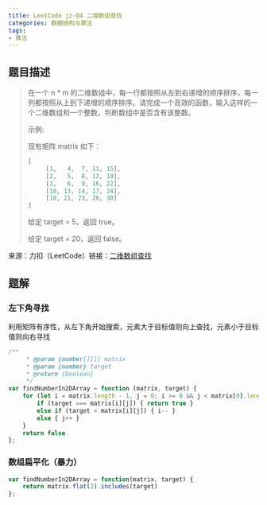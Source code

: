 ```yaml
---
title: LeetCode jz-04 二维数组查找
categories: 数据结构与算法
tags: 
- 算法
---
```


## 题目描述

> 在一个 n * m 的二维数组中，每一行都按照从左到右递增的顺序排序，每一列都按照从上到下递增的顺序排序。请完成一个高效的函数，输入这样的一个二维数组和一个整数，判断数组中是否含有该整数。
>
> 示例:
>
> 现有矩阵 matrix 如下：
>  ```js
>  [
>    	[1,   4,  7, 11, 15],
>    	[2,   5,  8, 12, 19],
>    	[3,   6,  9, 16, 22],
>    	[10, 13, 14, 17, 24],
>    	[18, 21, 23, 26, 30]
>  ]
>  ```
> 
> 给定 target = 5，返回 true。
>
> 给定 target = 20，返回 false。

来源：力扣（LeetCode）链接：[二维数组查找](https://leetcode-cn.com/problems/er-wei-shu-zu-zhong-de-cha-zhao-lcof/)

## 题解

### 左下角寻找

利用矩阵有序性，从左下角开始搜索，元素大于目标值则向上查找，元素小于目标值则向右寻找

  ```js
  /**
       * @param {number[][]} matrix
       * @param {number} target
       * @return {boolean}
       */
  var findNumberIn2DArray = function (matrix, target) {
      for (let i = matrix.length - 1, j = 0; i >= 0 && j < matrix[0].length;) {
          if (target === matrix[i][j]) { return true }
          else if (target < matrix[i][j]) { i-- }
          else { j++ }
      }
      return false
  };
  ```

### 数组扁平化（暴力）

```js
var findNumberIn2DArray = function(matrix, target) {
    return matrix.flat(2).includes(target)
};
```


